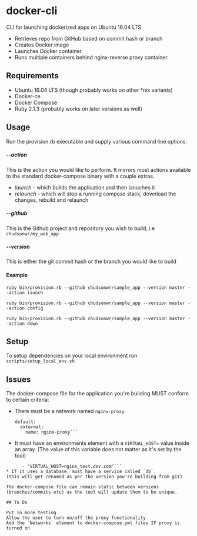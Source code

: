 # docker-cli
CLI for launching dockerized apps on Ubuntu 16.04 LTS

* Retrieves repo from GitHub based on commit hash or branch
* Creates Docker image
* Launches Docker container.
* Runs multiple containers behind nginx-reverse proxy container.

## Requirements
* Ubuntu 16.04 LTS (though probably works on other *nix variants)
* Docker-ce
* Docker Compose
* Ruby 2.1.3 (probably works on later versions as well)

## Usage
Run the provision.rb executable and supply various command line options.

##### --action
This is the action you would like to perform. It mirrors most actions available to the standard docker-compose binary with a couple extras. 
* _launch_ - which builds the application and then lanuches it
* _relaunch_ - which will stop a running compose stack, download the changes, rebuild and relaunch  

##### --github
This is the Github project and repository you wish to build, i.e `chudsonwr/my_web_app`  

##### --version
This is either the git commit hash or the branch you would like to build  
  
#### Example
`ruby bin/provision.rb --github chudsonwr/sample_app --version master --action launch`

`ruby bin/provision.rb --github chudsonwr/sample_app --version master --action config`

`ruby bin/provision.rb --github chudsonwr/sample_app --version master --action down`
  
    
## Setup
To setup dependencies on your local environment run `scripts/setup_local_env.sh`  

## Issues

The docker-compose file for the application you're building MUST conform to certain criteria:
* There must be a network named `nginx-proxy`. 
  ```networks:
  default:
    external:
      name: nginx-proxy```
* It must have an environments element with a `VIRTUAL_HOST=` value inside an array. 
(The value of this variable does not matter as it's set by the tool)
```environment:
      - "VIRTUAL_HOST=nginx_test.dev.com"```
* If it uses a database, must have a service called `db`.
(this will get renamed as per the version you're building from git)  

The docker-compose file can remain static between versions (branches/commits etc) as the tool will update them to be unique.  

## To Do

Put in more testing
Allow the user to turn on/off the proxy functionality
Add the `Networks` element to docker-compose.yml files IF proxy is turned on

